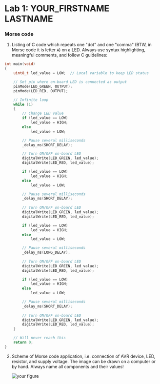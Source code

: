 # Lab 1: YOUR_FIRSTNAME LASTNAME

### Morse code

1. Listing of C code which repeats one "dot" and one "comma" (BTW, in Morse code it is letter `A`) on a LED. Always use syntax highlighting, meaningful comments, and follow C guidelines:

```c
int main(void)
{
    uint8_t led_value = LOW;  // Local variable to keep LED status

    // Set pin where on-board LED is connected as output
    pinMode(LED_GREEN, OUTPUT);
    pinMode(LED_RED, OUTPUT);

    // Infinite loop
    while (1)
    {
        // Change LED value
        if (led_value == LOW)
            led_value = HIGH;
        else
            led_value = LOW;

        // Pause several milliseconds
        _delay_ms(SHORT_DELAY);

        // Turn ON/OFF on-board LED
        digitalWrite(LED_GREEN, led_value);
        digitalWrite(LED_RED, led_value);

        if (led_value == LOW)
            led_value = HIGH;
        else
            led_value = LOW;

        // Pause several milliseconds
        _delay_ms(SHORT_DELAY);
        
        // Turn ON/OFF on-board LED
        digitalWrite(LED_GREEN, led_value);
        digitalWrite(LED_RED, led_value);

        if (led_value == LOW)
            led_value = HIGH;
        else
            led_value = LOW;

        // Pause several milliseconds
        _delay_ms(LONG_DELAY);
        
        // Turn ON/OFF on-board LED
        digitalWrite(LED_GREEN, led_value);
        digitalWrite(LED_RED, led_value);

        if (led_value == LOW)
            led_value = HIGH;
        else
            led_value = LOW;

        // Pause several milliseconds
        _delay_ms(SHORT_DELAY);
        
        // Turn ON/OFF on-board LED
        digitalWrite(LED_GREEN, led_value);
        digitalWrite(LED_RED, led_value);
    }

    // Will never reach this
    return 0;
}
```

2. Scheme of Morse code application, i.e. connection of AVR device, LED, resistor, and supply voltage. The image can be drawn on a computer or by hand. Always name all components and their values!

   ![your figure]()
